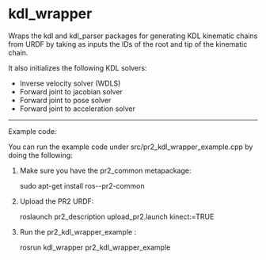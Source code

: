 kdl_wrapper
===========

Wraps the kdl and kdl_parser packages for generating KDL kinematic chains from URDF
by taking as inputs the IDs of the root and tip of the kinematic chain.

It also initializes the following KDL solvers:
 - Inverse velocity solver (WDLS)
 - Forward joint to jacobian solver
 - Forward joint to pose solver
 - Forward joint to acceleration solver


--------------------
Example code: 

You can run the example code under src/pr2_kdl_wrapper_example.cpp by doing the following:

1. Make sure you have the pr2_common metapackage:
     
   sudo apt-get install ros-<rosdistro>-pr2-common

2. Upload the PR2 URDF: 

   roslaunch pr2_description upload_pr2.launch kinect:=TRUE

3. Run the pr2_kdl_wrapper_example :

   rosrun kdl_wrapper pr2_kdl_wrapper_example
